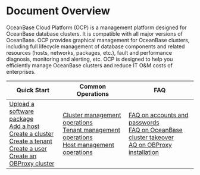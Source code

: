Document Overview 
======================================

OceanBase Cloud Platform (OCP) is a management platform designed for OceanBase database clusters. It is compatible with all major versions of OceanBase. OCP provides graphical management for OceanBase clusters, including full lifecycle management of database components and related resources (hosts, networks, packages, etc.), fault and performance diagnosis, monitoring and alerting, etc. OCP is designed to help you efficiently manage OceanBase clusters and reduce IT O\&M costs of enterprises.

|    Quick Start        |       Common Operations        |  FAQ   |
|------|----------------|--------|
| [Upload a software package](3.ob-cloud-platform/7.manage-software-packages/1.upload-a-software-package.md)</br> [Add a host](3.ob-cloud-platform/6.management-host/2.add-host.md)</br> [Create a cluster](3.ob-cloud-platform/4.manage-clusters/3.basic-operations/2.create-a-cluster.md) </br>[Create a tenant](3.ob-cloud-platform/5.manage-tenants/2.basic-tenant-operations/1.userguide-create-a-tenant.md)</br> [Create a user](3.ob-cloud-platform/10.using-system-management/5.create-user.md)</br> [Create an OBProxy cluster](3.ob-cloud-platform/8.obproxy-management/1.create-an-obproxy-cluster.md) | [Cluster management operations](3.ob-cloud-platform/4.manage-clusters/1.manage-cluster-operations-1.md) </br>[Tenant management operations](3.ob-cloud-platform/5.manage-tenants/1.manage-tenant-operations.md) </br>[Host management operations](3.ob-cloud-platform/6.management-host/1.manage-host-operation-list.md) | [FAQ on accounts and passwords](3.ob-cloud-platform/11.faq.md)</br> [FAQ on OceanBase cluster takeover](3.ob-cloud-platform/11.faq.md)</br> [AQ on OBProxy installation](3.ob-cloud-platform/11.faq.md)  |
